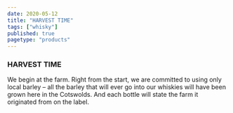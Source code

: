 ```yaml
---
date: 2020-05-12
title: "HARVEST TIME"
tags: ["whisky"]
published: true
pagetype: "products"
---
```


### HARVEST TIME 
We begin at the farm. Right from the start, we are committed to using only local barley – all the barley that will ever go into our whiskies will have been grown here in the Cotswolds. And each bottle will state the farm it originated from on the label. 